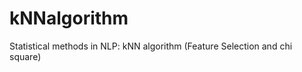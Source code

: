 kNNalgorithm
============

Statistical methods in NLP: kNN algorithm (Feature Selection and chi square)
